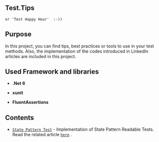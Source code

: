 ## Test.Tips 
    or 'Test Happy Hour'  :-))

## Purpose
In this project, you can find tips, best practices or tools to use in your test methods. Also, the implementation of the codes introduced in LinkedIn articles are included in this project.


## Used Framework and libraries

- **.Net 6**

- **xunit**

- **FluentAssertions**


## Contents

- [`State Pattern Test`](https://github.com/YaghoubJalali/Test.Tips/blob/master/Library.Tests.Unit/DocumentTests_When_State_Is_Draft.cs) - Implementation of State Pattern Readable Tests. Read the related article [`here`](https://www.linkedin.com/pulse/implement-readable-tests-state-pattern-yaghoub-jalali) .


  
